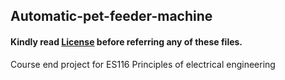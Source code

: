 ## Automatic-pet-feeder-machine
#### Kindly read [License](./LICENSE) before referring any of these files.
Course end project for ES116 Principles of electrical engineering
